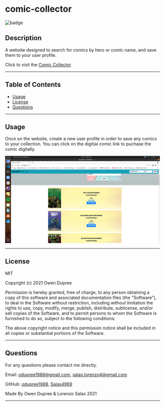 # comic-collector

![badge](https://img.shields.io/badge/License-MIT-brightgreen)

## Description

A website designed to search for comics by hero or comic name, and save them to your user profile.

Click to visit the [Comic Collector](https://comic-collector-ucf.herokuapp.com/)

---

## Table of Contents

- [Usage](#usage)
- [License](#license)
- [Questions](#questions)

---

## Usage

Once on the website, create a new user profile in order to save any comics to your collection. You can click on the digitial comic link to puchase the comic digitally.

![](public/IMG/comic-collector001.png)

---

## License

MIT

Copyright (c) 2021 Owen Dupree

Permission is hereby granted, free of charge, to any person obtaining a copy
of this software and associated documentation files (the "Software"), to deal
in the Software without restriction, including without limitation the rights
to use, copy, modify, merge, publish, distribute, sublicense, and/or sell
copies of the Software, and to permit persons to whom the Software is
furnished to do so, subject to the following conditions:

The above copyright notice and this permission notice shall be included in all
copies or substantial portions of the Software.

---

## Questions

For any questions please contact me directly.

Email: <odupree1988@gmail.com>, <salas.lorenzo4@gmail.com>

GitHub: [odupree1988](https://github.com/odupree1988), [Salas4969](https://github.com/Salas4969)

Made By Owen Dupree & Lorenzo Salas 2021

---

